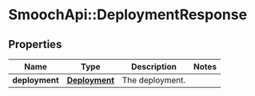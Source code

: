# SmoochApi::DeploymentResponse

## Properties
Name | Type | Description | Notes
------------ | ------------- | ------------- | -------------
**deployment** | [**Deployment**](Deployment.md) | The deployment. | 


